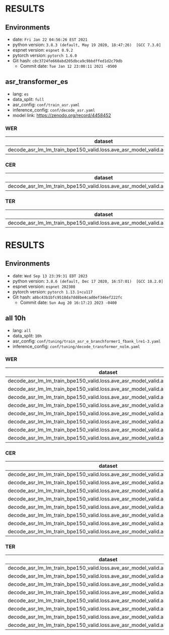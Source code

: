 # RESULTS
## Environments
- date: `Fri Jan 22 04:56:26 EST 2021`
- python version: `3.8.3 (default, May 19 2020, 18:47:26)  [GCC 7.3.0]`
- espnet version: `espnet 0.9.2`
- pytorch version: `pytorch 1.6.0`
- Git hash: `c0c3724fe660abd205dbca9c9bbdffed1d2c79db`
  - Commit date: `Tue Jan 12 23:00:11 2021 -0500`

## asr_transformer_es
- lang: `es`
- data_split: `full`
- asr_config: `conf/train_asr.yaml`
- inference_config: `conf/decode_asr.yaml`
- model link: https://zenodo.org/record/4458452
### WER

|dataset|Snt|Wrd|Corr|Sub|Del|Ins|Err|S.Err|
|---|---|---|---|---|---|---|---|---|
|decode_asr_lm_lm_train_bpe150_valid.loss.ave_asr_model_valid.acc.best/es_test|2385|88499|81.3|15.6|3.1|2.5|21.2|98.6|

### CER

|dataset|Snt|Wrd|Corr|Sub|Del|Ins|Err|S.Err|
|---|---|---|---|---|---|---|---|---|
|decode_asr_lm_lm_train_bpe150_valid.loss.ave_asr_model_valid.acc.best/es_test|2385|474976|94.3|2.9|2.7|1.4|7.1|98.6|

### TER

|dataset|Snt|Wrd|Corr|Sub|Del|Ins|Err|S.Err|
|---|---|---|---|---|---|---|---|---|
|decode_asr_lm_lm_train_bpe150_valid.loss.ave_asr_model_valid.acc.best/es_test|2385|251160|88.6|7.9|3.5|2.1|13.6|98.6|


# RESULTS
## Environments
- date: `Wed Sep 13 23:39:31 EDT 2023`
- python version: `3.8.6 (default, Dec 17 2020, 16:57:01)  [GCC 10.2.0]`
- espnet version: `espnet 202308`
- pytorch version: `pytorch 1.13.1+cu117`
- Git hash: `a8bc43b1bfc9518da7dd8be4cad0ef346ef222fc`
  - Commit date: `Sun Aug 20 16:17:23 2023 -0400`

## all 10h
- lang: `all`
- data_split: `10h`
- asr_config: `conf/tuning/train_asr_e_branchformer1_fbank_lre1-3.yaml`
- inference_config: `conf/tuning/decode_transformer_nolm.yaml`
### WER

|dataset|Snt|Wrd|Corr|Sub|Del|Ins|Err|S.Err|
|---|---|---|---|---|---|---|---|---|
|decode_asr_lm_lm_train_bpe150_valid.loss.ave_asr_model_valid.acc.ave/mls_de_test|3394|121689|69.0|26.8|4.3|3.6|34.7|99.8|
|decode_asr_lm_lm_train_bpe150_valid.loss.ave_asr_model_valid.acc.ave/mls_en_test|3769|146611|54.6|39.9|5.4|4.6|50.0|100.0|
|decode_asr_lm_lm_train_bpe150_valid.loss.ave_asr_model_valid.acc.ave/mls_es_test|2385|88499|77.6|18.7|3.7|2.9|25.3|99.5|
|decode_asr_lm_lm_train_bpe150_valid.loss.ave_asr_model_valid.acc.ave/mls_fr_test|2426|93167|67.0|28.4|4.7|3.2|36.3|99.9|
|decode_asr_lm_lm_train_bpe150_valid.loss.ave_asr_model_valid.acc.ave/mls_it_test|1262|40847|73.2|22.5|4.4|3.8|30.6|99.9|
|decode_asr_lm_lm_train_bpe150_valid.loss.ave_asr_model_valid.acc.ave/mls_nl_test|3075|127722|67.1|28.5|4.4|4.2|37.1|99.9|
|decode_asr_lm_lm_train_bpe150_valid.loss.ave_asr_model_valid.acc.ave/mls_pl_test|520|17034|63.6|30.7|5.6|3.1|39.4|100.0|
|decode_asr_lm_lm_train_bpe150_valid.loss.ave_asr_model_valid.acc.ave/mls_pt_test|871|31255|63.5|30.3|6.2|4.0|40.5|100.0|

### CER

|dataset|Snt|Wrd|Corr|Sub|Del|Ins|Err|S.Err|
|---|---|---|---|---|---|---|---|---|
|decode_asr_lm_lm_train_bpe150_valid.loss.ave_asr_model_valid.acc.ave/mls_de_test|3394|742421|92.0|4.0|4.0|2.3|10.3|99.8|
|decode_asr_lm_lm_train_bpe150_valid.loss.ave_asr_model_valid.acc.ave/mls_en_test|3769|785323|82.4|10.3|7.2|4.6|22.1|100.0|
|decode_asr_lm_lm_train_bpe150_valid.loss.ave_asr_model_valid.acc.ave/mls_es_test|2385|474976|94.6|2.9|2.5|1.6|7.0|99.5|
|decode_asr_lm_lm_train_bpe150_valid.loss.ave_asr_model_valid.acc.ave/mls_fr_test|2426|531607|89.7|5.0|5.3|3.2|13.5|99.9|
|decode_asr_lm_lm_train_bpe150_valid.loss.ave_asr_model_valid.acc.ave/mls_it_test|1262|230831|94.6|2.8|2.5|1.8|7.1|99.9|
|decode_asr_lm_lm_train_bpe150_valid.loss.ave_asr_model_valid.acc.ave/mls_nl_test|3075|698026|91.9|4.1|4.0|3.3|11.4|99.9|
|decode_asr_lm_lm_train_bpe150_valid.loss.ave_asr_model_valid.acc.ave/mls_pl_test|520|111718|93.1|3.1|3.8|1.3|8.2|100.0|
|decode_asr_lm_lm_train_bpe150_valid.loss.ave_asr_model_valid.acc.ave/mls_pt_test|871|178026|89.8|5.5|4.7|2.5|12.7|100.0|

### TER

|dataset|Snt|Wrd|Corr|Sub|Del|Ins|Err|S.Err|
|---|---|---|---|---|---|---|---|---|
|decode_asr_lm_lm_train_bpe150_valid.loss.ave_asr_model_valid.acc.ave/mls_de_test|3394|470137|85.8|9.8|4.4|2.1|16.3|99.8|
|decode_asr_lm_lm_train_bpe150_valid.loss.ave_asr_model_valid.acc.ave/mls_en_test|3769|492873|71.9|20.7|7.4|4.7|32.8|100.0|
|decode_asr_lm_lm_train_bpe150_valid.loss.ave_asr_model_valid.acc.ave/mls_es_test|2385|297162|89.5|7.3|3.2|1.6|12.1|99.5|
|decode_asr_lm_lm_train_bpe150_valid.loss.ave_asr_model_valid.acc.ave/mls_fr_test|2426|347607|82.8|11.2|6.0|3.4|20.6|99.9|
|decode_asr_lm_lm_train_bpe150_valid.loss.ave_asr_model_valid.acc.ave/mls_it_test|1262|146439|88.8|7.6|3.6|2.1|13.2|99.9|
|decode_asr_lm_lm_train_bpe150_valid.loss.ave_asr_model_valid.acc.ave/mls_nl_test|3075|438029|85.2|10.7|4.1|3.2|18.0|99.9|
|decode_asr_lm_lm_train_bpe150_valid.loss.ave_asr_model_valid.acc.ave/mls_pl_test|520|82933|89.1|6.7|4.1|1.1|11.9|100.0|
|decode_asr_lm_lm_train_bpe150_valid.loss.ave_asr_model_valid.acc.ave/mls_pt_test|871|116658|82.5|11.7|5.7|2.9|20.3|100.0|